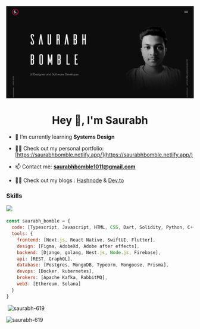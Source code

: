 <img src="https://github.com/saurabh-619/portfolio-2021/blob/main/client-v1/static/og.png?raw=true"/>

<h1 align="center">Hey 👋, I'm Saurabh</h1> 


- 🌱 I’m currently learning **Systems Design**

- 👨‍💻 Check out my personal portfolio: [https://saurabhbomble.netlify.app/](https://saurabhbomble.netlify.app/)

- 📫 Contact me: **saurabhbomble1011@gmail.com**

- 👨‍💻 Check out my blogs : [Hashnode](https://saurabhbomble.hashnode.dev/) & [Dev.to](https://dev.to/saurabh619)




### Skills 

<img src="https://media.giphy.com/media/t2eBr71ACeDC0/giphy.gif" style="width:50%;" />

```javascript
const saurabh_bomble = { 
  code: [Typescript, Javascript, HTML, CSS, Dart, Solidity, Python, C++, Rust],
  tools: {
    frontend: [Next.js, React Native, SwiftUI, Flutter],
    design: [Figma, AdobeXd, Adobe after effects],
    backend: [Django, golang, Nest.js, Node.js, Firebase],
    api: [REST, GraphQL],
    database: [Postgres, MongoDB, Typeorm, Mongoose, Prisma], 
    devops: [Docker, kubernetes],
    brokers: [Apache Kafka, RabbitMQ], 
    web3: [Ethereum, Solana]
  }
}
```

<p>&nbsp;<img align="center" src="https://github-readme-stats.vercel.app/api?username=saurabh-619&show_icons=true&locale=en&title_color=green&icon_color=bb2acf&text_color=daf7dc&bg_color=151515" alt="saurabh-619" />
<!--   <img align="right" alt="Coding" width="200" src=""> -->
</p>


<p><img align="left" src="https://github-readme-streak-stats.herokuapp.com/?user=saurabh-619&theme=dark" alt="saurabh-619" /></p>
 
